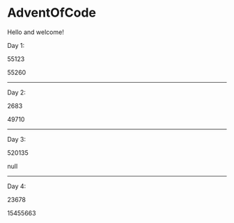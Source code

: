 # AdventOfCode


Hello and welcome!

Day 1:

55123

55260

-----

Day 2:

2683

49710

----------
Day 3:

520135

null

---------

Day 4:

23678

15455663
